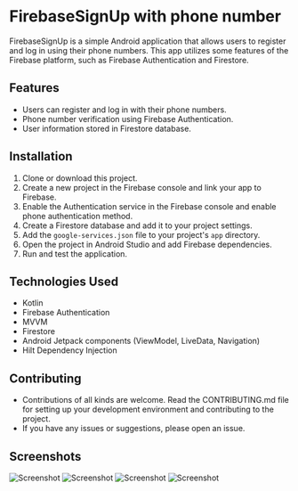 # FirebaseSignUp with phone number

FirebaseSignUp is a simple Android application that allows users to register and log in using their phone numbers. This app utilizes some features of the Firebase platform, such as Firebase Authentication and Firestore.

## Features

- Users can register and log in with their phone numbers.
- Phone number verification using Firebase Authentication.
- User information stored in Firestore database.

## Installation

1. Clone or download this project.
2. Create a new project in the Firebase console and link your app to Firebase.
3. Enable the Authentication service in the Firebase console and enable phone authentication method.
4. Create a Firestore database and add it to your project settings.
5. Add the `google-services.json` file to your project's `app` directory.
6. Open the project in Android Studio and add Firebase dependencies.
7. Run and test the application.

## Technologies Used

- Kotlin
- Firebase Authentication
- MVVM
- Firestore
- Android Jetpack components (ViewModel, LiveData, Navigation)
- Hilt Dependency Injection

## Contributing

- Contributions of all kinds are welcome. Read the CONTRIBUTING.md file for setting up your development environment and contributing to the project.
- If you have any issues or suggestions, please open an issue.

## Screenshots

![Screenshot](screens/signupscreen.png)
![Screenshot](screens/signinscreen.png)
![Screenshot](screens/otpscreen.png)
![Screenshot](screens/homescreen.png)
